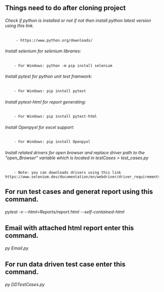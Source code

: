 ## Things need to do after cloning project
###### Check if python is installed or not if not then install python latest version using this link.
         - https://www.python.org/downloads/

###### Install selenium for selenium libraries:
        - For Windows: python -m pip install selenium 
###### Install pytest for python unit test framwork:
        - For Windows: pip install pytest
###### Install pytest-html for report generating:
        - For Windows: pip install pytest-html
###### Install Openpyxl for excel support:
        - For Windows: pip install Openpyxl

###### Install related drivers for open browser and replace driver path to the "open_Browser" variable which is located in testCases > test_cases.py
        - Note: you can downloads drivers using this link https://www.selenium.dev/documentation/en/webdriver/driver_requirements/ 

## For run test cases and generat report using this command.
###### <Project Path>pytest -v --html=Reports/report.html --self-contained-html  <testCases Path>

## Email with attached html report enter this command.
###### <testCases Path>py Email.py 

## For run data driven test case enter this command.
###### <Project Path>py DDTestCases.py
